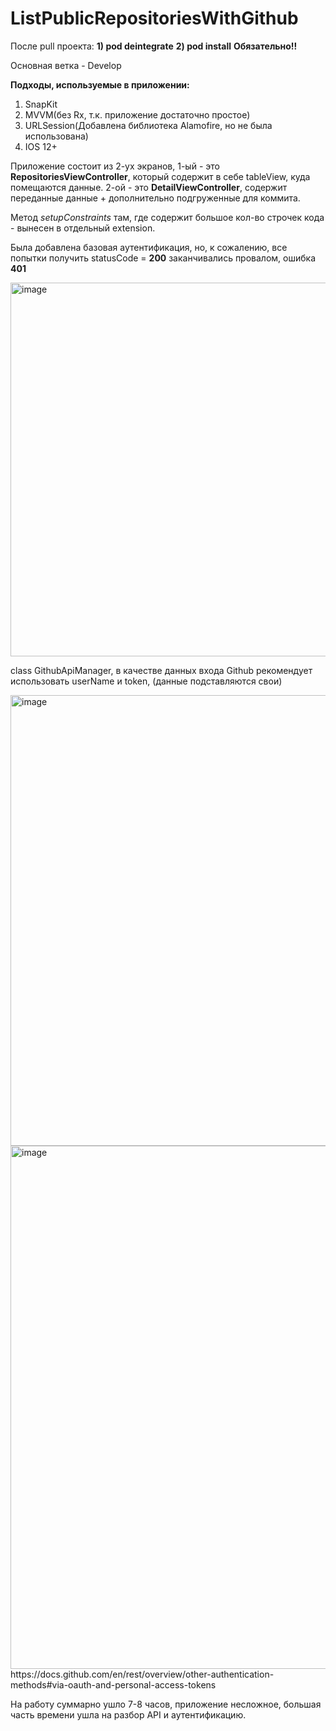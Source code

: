 # ListPublicRepositoriesWithGithub

После pull проекта:
**1) pod deintegrate**
**2) pod install**
**Обязательно!!**

Основная ветка - Develop

**Подходы, используемые в приложении:** 
1) SnapKit
2) MVVM(без Rx, т.к. приложение достаточно простое)
3) URLSession(Добавлена библиотека Alamofire, но не была использована)
4) IOS 12+

Приложение состоит из 2-ух экранов, 1-ый - это **RepositoriesViewController**, который содержит в себе tableView, куда помещаются данные. 2-ой - это **DetailViewController**, содержит переданные данные + дополнительно подгруженные для коммита.

Метод *setupConstraints* там, где содержит большое кол-во строчек кода - вынесен в отдельный extension.

Была добавлена базовая аутентификация, но, к сожалению, все попытки получить statusCode = **200** заканчивались провалом, ошибка **401**

<img width="598" alt="image" src="https://user-images.githubusercontent.com/85112686/146852724-e7c8a034-91c9-413e-a0c5-f54ef45afe2e.png">

class GithubApiManager, в качестве данных входа Github рекомендует использовать userName и token, (данные подставляются свои)

<img width="721" alt="image" src="https://user-images.githubusercontent.com/85112686/146852884-3e9b0deb-0271-49ae-8d55-e0e1e4ba00ed.png">

<img width="837" alt="image" src="https://user-images.githubusercontent.com/85112686/146853094-2d95501a-3578-4561-91dd-468dff54a2a3.png">
https://docs.github.com/en/rest/overview/other-authentication-methods#via-oauth-and-personal-access-tokens

На работу суммарно ушло 7-8 часов, приложение несложное, большая часть времени ушла на разбор API и аутентификацию.
